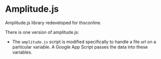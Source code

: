 # Amplitude.js
Amplitude.js library redeveloped for thsconline. 

There is one version of amplitude.js:

* The `amplitude.js` script is modified specifically to handle a file url on a particular variable. A Google App Script passes the data into these variables.
